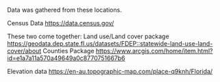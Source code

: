 Data was gathered from these locations.

Census Data https://data.census.gov/

These two come together:
  Land use/Land cover package https://geodata.dep.state.fl.us/datasets/FDEP::statewide-land-use-land-cover/about
  Counties Package https://www.arcgis.com/home/item.html?id=e1a7a11a570a49649a0c8770751667b6

Elevation data https://en-au.topographic-map.com/place-q9knh/Florida/

